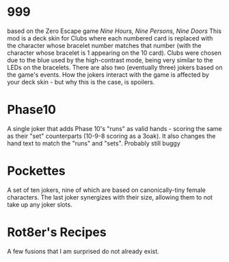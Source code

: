 # 999
based on the Zero Escape game *Nine Hours, Nine Persons, Nine Doors*
This mod is a deck skin for Clubs where each numbered card is replaced with the character whose bracelet number matches that number (with the character whose bracelet is 1 appearing on the 10 card).  Clubs were chosen due to the blue used by the high-contrast mode, being very similar to the LEDs on the bracelets.
There are also two (eventually three) jokers based on the game's events.  How the jokers interact with the game is affected by your deck skin - but why this is the case, is spoilers.

# Phase10
A single joker that adds Phase 10's "runs" as valid hands - scoring the same as their "set" counterparts (10-9-8 scoring as a 3oak).  It also changes the hand text to match the "runs" and "sets".  Probably still buggy

# Pockettes
A set of ten jokers, nine of which are based on canonically-tiny female characters.  The last joker synergizes with their size, allowing them to not take up any joker slots.

# Rot8er's Recipes
A few fusions that I am surprised do not already exist.
